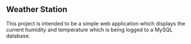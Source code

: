 ## Weather Station

This project is intended to be a simple web application which displays the current humidity and temperature which is being logged to a MySQL database.
